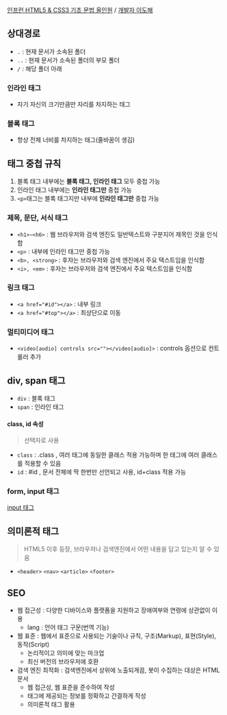 [인프런 HTML5 & CSS3 기초 문법 올인원](https://inf.run/rjt5) / [개발자 이도해](https://www.youtube.com/channel/UCRf6ut93gIImnmdebqdPI9A)  

## 상대경로
- `.` : 현재 문서가 소속된 폴더
- `..` : 현재 문서가 소속된 폴더의 부모 폴더
- `/` : 해당 폴더 아래

### 인라인 태그
- 자기 자신의 크기만큼만 자리를 차지하는 태그

### 블록 태그
- 항상 전체 너비를 차지하는 태그(줄바꿈이 생김)

## 태그 중첩 규칙
1. 블록 태그 내부에는 **블록 태그, 인라인 태그** 모두 중첩 가능
2. 인라인 태그 내부에는 **인라인 태그만** 중첩 가능
3. `<p>`태그는 블록 태그지만 내부에 **인라인 태그만** 중첩 가능

### 제목, 문단, 서식 태그
- `<h1>~<h6>` : 웹 브라우저와 검색 엔진도 일반텍스트와 구분지어 제목인 것을 인식함
- `<p>` : 내부에 인라인 태그만 중첩 가능
- `<b>, <strong>` : 후자는 브라우저와 검색 엔진에서 주요 텍스트임을 인식함
- `<i>, <em>` : 후자는 브라우저와 검색 엔진에서 주요 텍스트임을 인식함

### 링크 태그
- `<a href="#id"></a>` : 내부 링크
- `<a href="#top"></a>` : 최상단으로 이동

### 멀티미디어 태그
- `<video[audio] controls src=""></video[audio]>` : controls 옵션으로 컨트롤러 추가

## div, span 태그
- `div` : 블록 태그
- `span` : 인라인 태그

#### class, id 속성
> 선택자로 사용
- `class` : .class , 여러 태그에 동일한 클래스 적용 가능하며 한 태그에 여러 클래스를 적용할 수 있음
- `id` : #id , 문서 전체에 딱 한번만 선언되고 사용, id+class 적용 가능

### form, input 태그
[input 태그](https://developer.mozilla.org/ko/docs/Web/HTML/Element/Input)  

## 의미론적 태그
> HTML5 이후 등장, 브라우저나 검색엔진에서 어떤 내용을 담고 있는지 알 수 있음
- `<header>` `<nav>` `<article>` `<footer>`

## SEO
- 웹 접근성 : 다양한 디바이스와 플랫폼을 지원하고 장애여부와 연령에 상관없이 이용
    - lang : 언어 태그 구문(번역 기능)
- 웹 표준 : 웹에서 표준으로 사용되는 기술이나 규칙, 구조(Markup), 표현(Style), 동작(Script)
    - 논리적이고 의미에 맞는 마크업
    - 최신 버전의 브라우저에 호환
- 검색 엔진 최적화 : 검색엔진에서 상위에 노출되게끔, 봇이 수집하는 대상은 HTML문서
    - 웹 접근성, 웹 표준을 준수하여 작성
    - <head> 태그에 제공되는 정보를 정확하고 간결하게 작성
    - 의미론적 태그 활용
